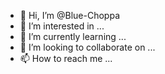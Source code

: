 - 👋 Hi, I’m @Blue-Choppa
- 👀 I’m interested in ...
- 🌱 I’m currently learning ...
- 💞️ I’m looking to collaborate on ...
- 📫 How to reach me ...

<!---
Blue-Choppa/Blue-Choppa is a ✨ special ✨ repository because its `README.md` (this file) appears on your GitHub profile.
You can click the Preview link to take a look at your changes.
--->
